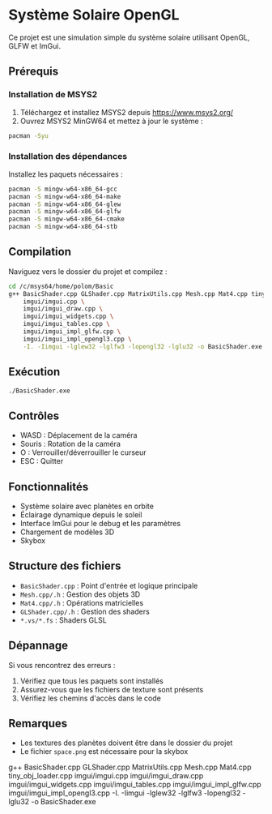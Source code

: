 # Système Solaire OpenGL

Ce projet est une simulation simple du système solaire utilisant OpenGL, GLFW et ImGui.

## Prérequis

### Installation de MSYS2
1. Téléchargez et installez MSYS2 depuis https://www.msys2.org/
2. Ouvrez MSYS2 MinGW64 et mettez à jour le système :
```bash
pacman -Syu
```

### Installation des dépendances
Installez les paquets nécessaires :
```bash
pacman -S mingw-w64-x86_64-gcc
pacman -S mingw-w64-x86_64-make
pacman -S mingw-w64-x86_64-glew
pacman -S mingw-w64-x86_64-glfw
pacman -S mingw-w64-x86_64-cmake
pacman -S mingw-w64-x86_64-stb
```

## Compilation

Naviguez vers le dossier du projet et compilez :
```bash
cd /c/msys64/home/polom/Basic
g++ BasicShader.cpp GLShader.cpp MatrixUtils.cpp Mesh.cpp Mat4.cpp tiny_obj_loader.cpp \
    imgui/imgui.cpp \
    imgui/imgui_draw.cpp \
    imgui/imgui_widgets.cpp \
    imgui/imgui_tables.cpp \
    imgui/imgui_impl_glfw.cpp \
    imgui/imgui_impl_opengl3.cpp \
    -I. -Iimgui -lglew32 -lglfw3 -lopengl32 -lglu32 -o BasicShader.exe
```

## Exécution
```bash
./BasicShader.exe
```

## Contrôles
- WASD : Déplacement de la caméra
- Souris : Rotation de la caméra
- O : Verrouiller/déverrouiller le curseur
- ESC : Quitter

## Fonctionnalités
- Système solaire avec planètes en orbite
- Éclairage dynamique depuis le soleil
- Interface ImGui pour le debug et les paramètres
- Chargement de modèles 3D
- Skybox

## Structure des fichiers
- `BasicShader.cpp` : Point d'entrée et logique principale
- `Mesh.cpp/.h` : Gestion des objets 3D
- `Mat4.cpp/.h` : Opérations matricielles
- `GLShader.cpp/.h` : Gestion des shaders
- `*.vs/*.fs` : Shaders GLSL

## Dépannage
Si vous rencontrez des erreurs :
1. Vérifiez que tous les paquets sont installés
2. Assurez-vous que les fichiers de texture sont présents
3. Vérifiez les chemins d'accès dans le code

## Remarques
- Les textures des planètes doivent être dans le dossier du projet
- Le fichier `space.png` est nécessaire pour la skybox


g++ BasicShader.cpp GLShader.cpp MatrixUtils.cpp Mesh.cpp Mat4.cpp tiny_obj_loader.cpp imgui/imgui.cpp imgui/imgui_draw.cpp imgui/imgui_widgets.cpp imgui/imgui_tables.cpp imgui/imgui_impl_glfw.cpp imgui/imgui_impl_opengl3.cpp -I. -Iimgui -lglew32 -lglfw3 -lopengl32 -lglu32 -o BasicShader.exe